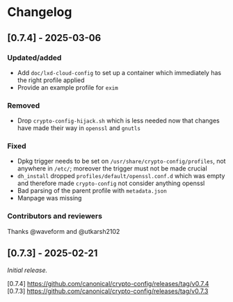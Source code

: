 # Changelog

## [0.7.4] - 2025-03-06

### Updated/added

- Add `doc/lxd-cloud-config` to set up a container which immediately has the
  right profile applied
- Provide an example profile for `exim`

### Removed

- Drop `crypto-config-hijack.sh` which is less needed now that changes have
  made their way in `openssl` and `gnutls`

### Fixed

- Dpkg trigger needs to be set on `/usr/share/crypto-config/profiles`, not
  anywhere in `/etc/`; moreover the trigger must not be made crucial
- `dh_install` dropped `profiles/default/openssl.conf.d` which was empty and
  therefore made `crypto-config` not consider anything openssl
- Bad parsing of the parent profile with `metadata.json`
- Manpage was missing

### Contributors and reviewers

Thanks @waveform and @utkarsh2102

## [0.7.3] - 2025-02-21

_Initial release._

[0.7.4] https://github.com/canonical/crypto-config/releases/tag/v0.7.4
[0.7.3] https://github.com/canonical/crypto-config/releases/tag/v0.7.3
